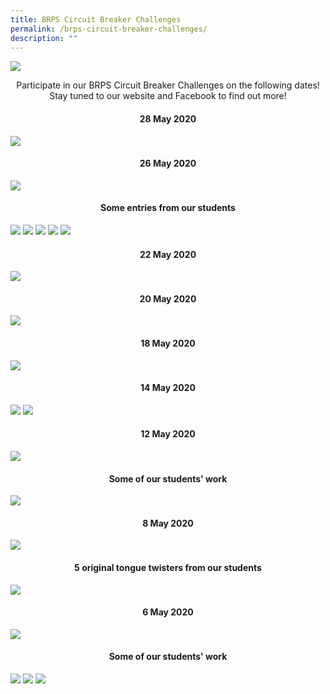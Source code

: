 ```yaml
---
title: BRPS Circuit Breaker Challenges
permalink: /brps-circuit-breaker-challenges/
description: ""
---
```

<img src="/images/Banner-BRPS-Circuit-Breaker-Challenges.jpg">
<p style="text-align: center;">Participate in our BRPS Circuit Breaker Challenges on the following dates! Stay tuned to our website and Facebook to find out more!</p>
<h4 style="text-align: center;"><strong>28 May 2020</strong></h4>
<img src="/images/CBC-28-MAY-PAM.jpg">
<h4 style="text-align: center;"><strong>26 May 2020</strong></h4>
<img src="/images/1-1.jpg">
<h4 style="text-align: center;"><strong>Some entries from our students</strong></h4>
<img src="/images/brpscb1.png">
<img src="/images/brpscb2.png">
<img src="/images/brpscb3.png">
<img src="/images/brps4.png">
<img src="/images/brpscb5.png">
<h4 style="text-align: center;"><strong>22 May 2020</strong></h4>
<img src="/images/CBC-22-MAY-SM.jpg">
<h4 style="text-align: center;"><strong>20 May 2020</strong></h4>
<img src="/images/CBC-20-MAY.jpg">
<h4 style="text-align: center;"><strong>18 May 2020</strong></h4>
<img src="/images/CBC-18-MAY.jpg">
<h4 style="text-align: center;"><strong>14 May 2020</strong></h4>
<img src="/images/CBC-14-MAY.jpg">
<img src="/images/Students-Entries-for-BRPS-Circuit-Breaker-Challenge-SCI.jpg">
<h4 style="text-align: center;"><strong>12 May 2020</strong></h4>
<img src="/images/CBC-12-MAY.jpg">
<h4 style="text-align: center;"><strong>Some of our students' work</strong></h4>
<img src="/images/1%20(1).jpg">
<h4 style="text-align: center;"><strong>8 May 2020</strong></h4>
<img src="/images/CBC-8-MAY.jpg">
<h4 style="text-align: center;"><strong>5 original tongue twisters from our students</strong></h4>
<img src="/images/BRPS-Original-Tongue-Twisters.jpg">
<h4 style="text-align: center;"><strong>6 May 2020</strong></h4>
<img src="/images/CBC-6-MAY.png">
<h4 style="text-align: center;"><strong>Some of our students' work</strong></h4>
<img src="/images/Slide1.jpg">
<img src="/images/Slide2.jpg">
<img src="/images/Slide3.jpg">